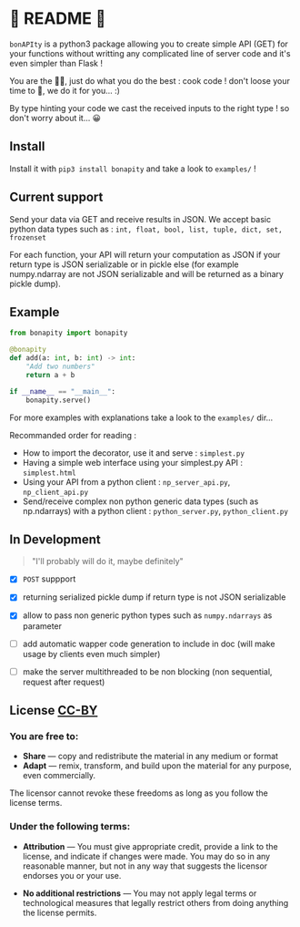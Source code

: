 # 👀 README 👀

`bonAPIty` is a python3 package allowing you to create simple API (GET) 
for your functions without writting any complicated line of server code
and it's even simpler than Flask !

You are the 👨‍🍳, just do what you do the best : cook code !
don't loose your time to 💁, we do it for you... :)

By type hinting your code we cast the received inputs to the right type ! so don't worry about it... 😀

## Install

Install it with `pip3 install bonapity` and take a look to `examples/` !

## Current support

Send your data via GET and receive results in JSON.
We accept basic python data types such as : 
`int, float, bool, list, tuple, dict, set, frozenset`


For each function, your API will return your computation as JSON 
if your return type is JSON serializable or in pickle else 
(for example numpy.ndarray are not JSON serializable and 
will be returned as a binary pickle dump).


## Example

```python
from bonapity import bonapity

@bonapity
def add(a: int, b: int) -> int:
    "Add two numbers"
    return a + b

if __name__ == "__main__":
    bonapity.serve()
```

For more examples with explanations take a look to the `examples/` dir...

Recommanded order for reading : 

- How to import the decorator, use it and serve : `simplest.py`
- Having a simple web interface using your simplest.py API : `simplest.html`
- Using your API from a python client : `np_server_api.py`, `np_client_api.py`
- Send/receive complex non python generic data types (such as np.ndarrays) with a python client : `python_server.py`, `python_client.py`

## In Development

> "I'll probably will do it, maybe definitely"

- [x] `POST` suppport
- [x] returning serialized pickle dump if return type is not JSON serializable
- [x] allow to pass non generic python types such as `numpy.ndarrays` as parameter
- [ ] add automatic wapper code generation to include in doc (will make usage by clients even much simpler)
- [ ] make the server multithreaded to be non blocking (non sequential, request after request)


## License [CC-BY](https://creativecommons.org/licenses/by/4.0/)

### You are free to:

 - **Share** — copy and redistribute the material in any medium or format
 - **Adapt** — remix, transform, and build upon the material for any purpose, even commercially.

The licensor cannot revoke these freedoms as long as you follow the license terms.

### Under the following terms:

 - **Attribution** — You must give appropriate credit, provide a link to the license, and indicate if changes were made. You may do so in any reasonable manner, but not in any way that suggests the licensor endorses you or your use.

 - **No additional restrictions** — You may not apply legal terms or technological measures that legally restrict others from doing anything the license permits.
